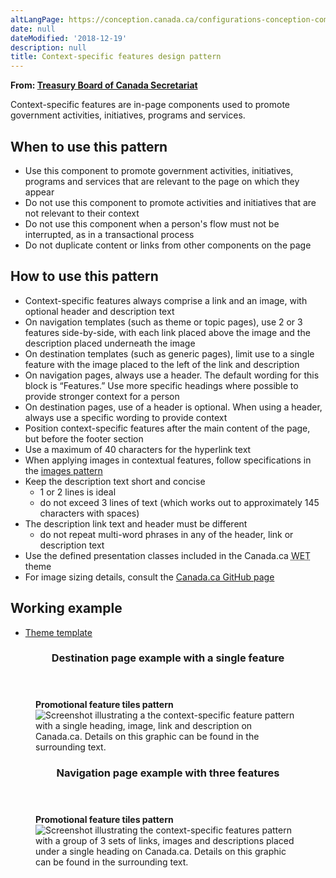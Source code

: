 ```yaml
---
altLangPage: https://conception.canada.ca/configurations-conception-communes/vignettes-promotionnelles.html
date: null
dateModified: '2018-12-19'
description: null
title: Context-specific features design pattern
---
```



<div>
 <p class="gc-byline">
  <strong>
   From:
   <a href="https://www.canada.ca/en/treasury-board-secretariat.html">
    Treasury Board of Canada Secretariat
   </a>
  </strong>
 </p>
 <section>
  <p>
   Context-specific features  are in-page components used to promote government activities, initiatives,  programs and services.
  </p>
  <section>
   <h2>
    When to use this pattern
   </h2>
   <ul>
    <li>
     Use this component to promote government activities, initiatives, programs and services that       are relevant to the page on which they appear
    </li>
    <li>
     Do not use this component to promote activities and       initiatives that are not relevant to their context
    </li>
    <li>
     Do not use this component when a person's flow must not be       interrupted, as in a transactional process
    </li>
    <li>
     Do not duplicate content or links from other components on       the page
    </li>
   </ul>
  </section>
  <section>
   <h2>
    How to use this pattern
   </h2>
   <ul>
    <li>
     Context-specific features always comprise a link and an       image, with optional header and description text
    </li>
    <li>
     On navigation templates (such as theme or topic pages), use 2 or 3 features side-by-side, with each link placed above the image and the description placed underneath the image
    </li>
    <li>
     On destination templates (such as generic pages), limit use       to a single feature with the image placed to the left of the link and       description
    </li>
    <li>
     On navigation  pages, always use a header. The default wording for this block is “Features.”  Use more specific headings where possible to provide stronger context for a person
    </li>
    <li>
     On destination pages, use of a header is optional. When using       a header, always use a specific wording to provide context
    </li>
    <li>
     Position context-specific features   after the main content of the page, but before the footer section
    </li>
    <li>
     Use a maximum of 40 characters for the hyperlink text
    </li>
    <li>
     When applying images in contextual features, follow specifications in the
     <a href="images.html">
      images pattern
     </a>
    </li>
    <li>
     Keep the description text short and concise
     <ul>
      <li>
       1 or 2 lines is ideal
      </li>
      <li>
       do not exceed 3 lines of text (which works out to approximately 145 characters with spaces)
      </li>
     </ul>
    </li>
    <li>
     The description link text and  header must be different
     <ul>
      <li>
       do not repeat multi-word phrases in any of the header,        link or description text
      </li>
     </ul>
    </li>
    <li>
     Use the defined presentation classes included in the Canada.ca
     <abbr title="Web Experience Toolkit">
      WET
     </abbr>
     theme
    </li>
    <li>
     For image sizing details, consult the
     <a href="http://wet-boew.github.io/themes-dist/GCWeb/index-en.html">
      Canada.ca GitHub page
     </a>
    </li>
   </ul>
  </section>
  <section>
   <h2>
    Working example
   </h2>
   <ul>
    <li>
     <a href="https://wet-boew.github.io/GCWeb/components/gc-features/gc-features-en.html">
      Theme template
     </a>
    </li>
   </ul>
  </section>
  <section class="panel panel-primary">
   <header class="panel-heading">
    <h3 class="panel-title">
     Destination page example with a single feature
    </h3>
   </header>
   <div class="panel-body">
    <figure class="mrgn-bttm-sm">
     <figcaption class="text-center">
      <b>
       Promotional feature tiles pattern
      </b>
     </figcaption>
     <img alt="Screenshot illustrating a the context-specific feature pattern with  a single heading, image, link and description on Canada.ca. Details on this graphic can be found in the surrounding text." class="img-responsive center-block" src="https://www.canada.ca/content/dam/tbs-sct/images/government-communications/canada-content-style-guide/promotional-feature-tiles-eng.jpg"/>
    </figure>
   </div>
  </section>
  <section class="panel panel-primary">
   <header class="panel-heading">
    <h3 class="panel-title">
     Navigation page example with three features
    </h3>
   </header>
   <div class="panel-body">
    <figure class="mrgn-bttm-sm">
     <figcaption class="text-center">
      <b>
       Promotional feature tiles pattern
      </b>
     </figcaption>
     <img alt="Screenshot illustrating the context-specific features pattern with a group of 3 sets of links, images and descriptions placed under a single heading on Canada.ca. Details on this graphic can be found in the surrounding text." class="img-responsive center-block" src="https://www.canada.ca/content/dam/tbs-sct/images/government-communications/canada-content-style-guide/promotional-feature-tiles1-eng.jpg"/>
    </figure>
   </div>
  </section>
 </section>
</div>





